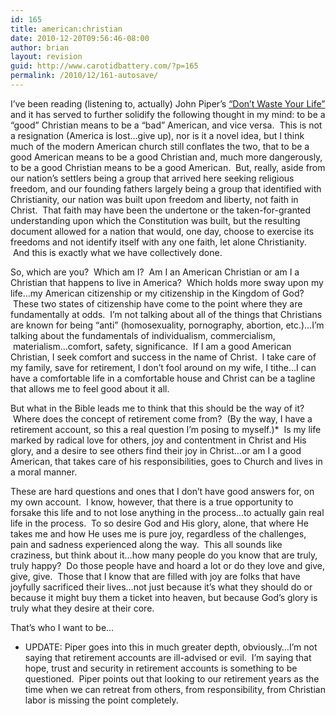 ```yaml
---
id: 165
title: american:christian
date: 2010-12-20T09:56:46-08:00
author: brian
layout: revision
guid: http://www.carotidbattery.com/?p=165
permalink: /2010/12/161-autosave/
---
```

I&#8217;ve been reading (listening to, actually) John Piper&#8217;s [&#8220;Don&#8217;t Waste Your Life&#8221;](http://www.amazon.com/Dont-Waste-Your-Life-Piper/dp/1433506327/ref=sr_1_1?ie=UTF8&qid=1292825322&sr=8-1) and it has served to further solidify the following thought in my mind: to be a &#8220;good&#8221; Christian means to be a &#8220;bad&#8221; American, and vice versa.  This is not a resignation (America is lost&#8230;give up), nor is it a novel idea, but I think much of the modern American church still conflates the two, that to be a good American means to be a good Christian and, much more dangerously, to be a good Christian means to be a good American.  But, really, aside from our nation&#8217;s settlers being a group that arrived here seeking religious freedom, and our founding fathers largely being a group that identified with Christianity, our nation was built upon freedom and liberty, not faith in Christ.  That faith may have been the undertone or the taken-for-granted understanding upon which the Constitution was built, but the resulting document allowed for a nation that would, one day, choose to exercise its freedoms and not identify itself with any one faith, let alone Christianity.  And this is exactly what we have collectively done.

So, which are you?  Which am I?  Am I an American Christian or am I a Christian that happens to live in America?  Which holds more sway upon my life&#8230;my American citizenship or my citizenship in the Kingdom of God?  These two states of citizenship have come to the point where they are fundamentally at odds.  I&#8217;m not talking about all of the things that Christians are known for being &#8220;anti&#8221; (homosexuality, pornography, abortion, etc.)&#8230;I&#8217;m talking about the fundamentals of individualism, commercialism,  materialism&#8230;comfort, safety, significance.  If I am a good American Christian, I seek comfort and success in the name of Christ.  I take care of my family, save for retirement, I don&#8217;t fool around on my wife, I tithe&#8230;I can have a comfortable life in a comfortable house and Christ can be a tagline that allows me to feel good about it all.

But what in the Bible leads me to think that this should be the way of it?  Where does the concept of retirement come from?  (By the way, I have a retirement account, so this a real question I&#8217;m posing to myself.)*  Is my life marked by radical love for others, joy and contentment in Christ and His glory, and a desire to see others find their joy in Christ&#8230;or am I a good American, that takes care of his responsibilities, goes to Church and lives in a moral manner.

These are hard questions and ones that I don&#8217;t have good answers for, on my own account.  I know, however, that there is a true opportunity to forsake this life and to not lose anything in the process&#8230;to actually gain real life in the process.  To so desire God and His glory, alone, that where He takes me and how He uses me is pure joy, regardless of the challenges, pain and sadness experienced along the way.  This all sounds like craziness, but think about it&#8230;how many people do you know that are truly, truly happy?  Do those people have and hoard a lot or do they love and give, give, give.  Those that I know that are filled with joy are folks that have joyfully sacrificed their lives&#8230;not just because it&#8217;s what they should do or because it might buy them a ticket into heaven, but because God&#8217;s glory is truly what they desire at their core.

That&#8217;s who I want to be&#8230;

* UPDATE: Piper goes into this in much greater depth, obviously&#8230;I&#8217;m not saying that retirement accounts are ill-advised or evil.  I&#8217;m saying that hope, trust and security in retirement accounts is something to be questioned.  Piper points out that looking to our retirement years as the time when we can retreat from others, from responsibility, from Christian labor is missing the point completely.